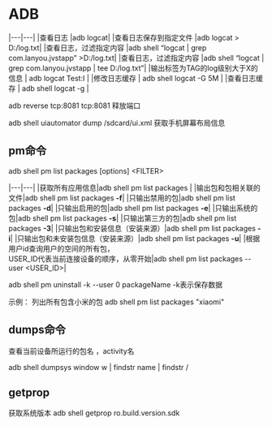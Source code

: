 # ADB


|---|---|
|查看日志			 	|adb logcat|
|查看日志保存到指定文件	|adb logcat > D:/log.txt|
|查看日志，过滤指定内容	|adb shell “logcat &#124;  grep com.lanyou.jvstapp” >D:/log.txt|
|查看日志，过滤指定内容	|adb shell “logcat &#124;  grep com.lanyou.jvstapp  &#124; tee D:/log.txt”|
|输出标签为TAG的log级别大于X的信息 | adb logcat Test:I |
|修改日志缓存 | adb shell logcat -G  5M |
|查看日志缓存 | adb shell logcat -g |

adb reverse tcp:8081 tcp:8081 释放端口


adb shell uiautomator dump /sdcard/ui.xml 获取手机屏幕布局信息




## pm命令
adb shell pm list packages [options] \<FILTER>

|---|---|
|获取所有应用信息|adb shell pm list packages |
|输出包和包相关联的文件|adb shell pm list packages **-f**|
|只输出禁用的包|adb shell pm list packages **-d**|
|只输出启用的包|adb shell pm list packages **-e**|
|只输出系统的包|adb shell pm list packages **-s**|
|只输出第三方的包|adb shell pm list packages **-3**|
|只输出包和安装信息（安装来源）|adb shell pm list packages **-i**|
|只输出包和未安装包信息（安装来源）|adb shell pm list packages **-u**|
|根据用户id查询用户的空间的所有包，<br>USER_ID代表当前连接设备的顺序，从零开始|adb shell pm list packages --user \<USER_ID>|

adb shell pm uninstall -k --user 0 packageName -k表示保存数据


示例：
列出所有包含小米的包
adb shell pm list packages "xiaomi"



## dumps命令
查看当前设备所运行的包名 ，activity名

adb shell dumpsys window w | findstr name | findstr \/


## getprop
获取系统版本
adb shell getprop ro.build.version.sdk